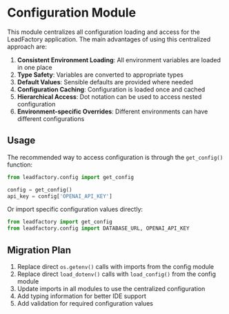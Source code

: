# Configuration Module

This module centralizes all configuration loading and access for the LeadFactory application. The main advantages of using this centralized approach are:

1. **Consistent Environment Loading**: All environment variables are loaded in one place
2. **Type Safety**: Variables are converted to appropriate types
3. **Default Values**: Sensible defaults are provided where needed
4. **Configuration Caching**: Configuration is loaded once and cached
5. **Hierarchical Access**: Dot notation can be used to access nested configuration
6. **Environment-specific Overrides**: Different environments can have different configurations

## Usage

The recommended way to access configuration is through the `get_config()` function:

```python
from leadfactory.config import get_config

config = get_config()
api_key = config['OPENAI_API_KEY']
```

Or import specific configuration values directly:

```python
from leadfactory import get_config
from leadfactory.config import DATABASE_URL, OPENAI_API_KEY
```

## Migration Plan

1. Replace direct `os.getenv()` calls with imports from the config module
2. Replace direct `load_dotenv()` calls with `load_config()` from the config module
3. Update imports in all modules to use the centralized configuration
4. Add typing information for better IDE support
5. Add validation for required configuration values
